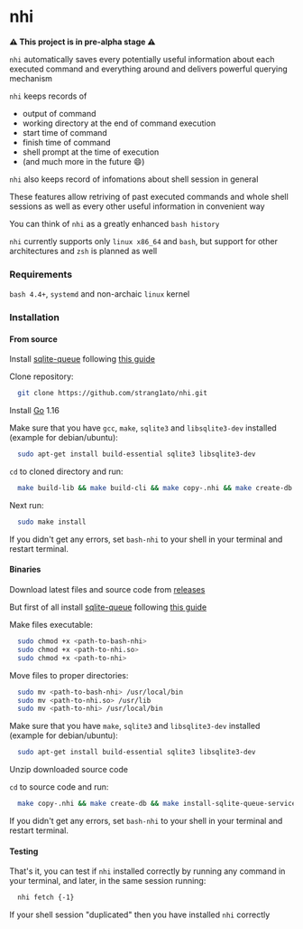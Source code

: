 # nhi

**:warning: This project is in pre-alpha stage :warning:**

`nhi` automatically saves every potentially useful information about each executed command and everything around
and delivers powerful querying mechanism

`nhi` keeps records of
- output of command
- working directory at the end of command execution
- start time of command
- finish time of command
- shell prompt at the time of execution
- (and much more in the future :smile:)

`nhi` also keeps record of infomations about shell session in general

These features allow retriving of past executed commands and whole shell sessions
as well as every other useful information in convenient way

You can think of `nhi` as a greatly enhanced `bash history`

`nhi` currently supports only `linux x86_64` and `bash`, but support for other architectures and `zsh` is planned as well

### Requirements

`bash 4.4+`, `systemd` and non-archaic `linux` kernel

### Installation

#### From source

Install [sqlite-queue](https://github.com/strang1ato/sqlite-queue) following [this guide](https://github.com/strang1ato/sqlite-queue#installation)

Clone repository:
```bash
  git clone https://github.com/strang1ato/nhi.git
```

Install [Go](https://golang.org/) 1.16

Make sure that you have `gcc`, `make`, `sqlite3` and `libsqlite3-dev` installed (example for debian/ubuntu):
```bash
  sudo apt-get install build-essential sqlite3 libsqlite3-dev
```

`cd` to cloned directory and run:
```bash
  make build-lib && make build-cli && make copy-.nhi && make create-db && make install-sqlite-queue-service && make start-sqlite-queue-service
```

Next run:
```bash
  sudo make install
```

If you didn't get any errors, set `bash-nhi` to your shell in your terminal and restart terminal.


#### Binaries

Download latest files and source code from [releases](https://github.com/strang1ato/nhi/releases)

But first of all install [sqlite-queue](https://github.com/strang1ato/sqlite-queue) following [this guide](https://github.com/strang1ato/sqlite-queue#installation)

Make files executable:
```bash
  sudo chmod +x <path-to-bash-nhi>
  sudo chmod +x <path-to-nhi.so>
  sudo chmod +x <path-to-nhi>
```

Move files to proper directories:
```bash
  sudo mv <path-to-bash-nhi> /usr/local/bin
  sudo mv <path-to-nhi.so> /usr/lib
  sudo mv <path-to-nhi> /usr/local/bin
```

Make sure that you have `make`, `sqlite3` and `libsqlite3-dev` installed (example for debian/ubuntu):
```bash
  sudo apt-get install build-essential sqlite3 libsqlite3-dev
```

Unzip downloaded source code

`cd` to source code and run:
```bash
  make copy-.nhi && make create-db && make install-sqlite-queue-service && make start-sqlite-queue-service
```

If you didn't get any errors, set `bash-nhi` to your shell in your terminal and restart terminal.

#### Testing

That's it, you can test if `nhi` installed correctly by running any command in your terminal, and later, in the same session running:
```bash
  nhi fetch {-1}
```
If your shell session "duplicated" then you have installed `nhi` correctly
